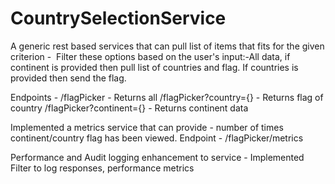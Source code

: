 # CountrySelectionService

A generic rest based services that can pull list of items that fits for the given criterion -  Filter these options based on the user's input:-All data, if continent is provided then pull list of countries and flag. If countries is provided then send the flag. 

Endpoints - 
/flagPicker - Returns all
/flagPicker?country={} - Returns flag of country
/flagPicker?continent={} - Returns continent data

Implemented a metrics service that can provide - number of times continent/country flag has been viewed.
Endpoint -
/flagPicker/metrics

Performance and Audit logging enhancement to service - Implemented Filter to log responses, performance metrics

